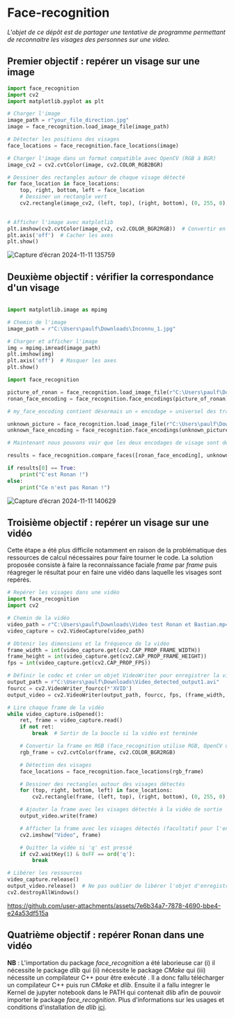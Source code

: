 # Face-recognition

*L'objet de ce dépôt est de partager une tentative de programme permettant de reconnaitre les visages des personnes sur une video.*

## Premier objectif : repérer un visage sur une image

``` python
import face_recognition
import cv2
import matplotlib.pyplot as plt

# Charger l'image
image_path = r"your_file_direction.jpg"
image = face_recognition.load_image_file(image_path)

# Détecter les positions des visages
face_locations = face_recognition.face_locations(image)

# Charger l'image dans un format compatible avec OpenCV (RGB à BGR)
image_cv2 = cv2.cvtColor(image, cv2.COLOR_RGB2BGR)

# Dessiner des rectangles autour de chaque visage détecté
for face_location in face_locations:
    top, right, bottom, left = face_location
    # Dessiner un rectangle vert
    cv2.rectangle(image_cv2, (left, top), (right, bottom), (0, 255, 0), 2)
    

# Afficher l'image avec matplotlib
plt.imshow(cv2.cvtColor(image_cv2, cv2.COLOR_BGR2RGB))  # Convertir en RGB pour l'affichage correct
plt.axis('off')  # Cacher les axes
plt.show()
```

![Capture d’écran 2024-11-11 135759](https://github.com/user-attachments/assets/b2554c18-52fd-45a2-9f90-68a38ce811dd)

## Deuxième objectif : vérifier la correspondance d'un visage

``` python

import matplotlib.image as mpimg

# Chemin de l'image
image_path = r"C:\Users\paulf\Downloads\Inconnu_1.jpg"

# Charger et afficher l'image
img = mpimg.imread(image_path)
plt.imshow(img)
plt.axis('off')  # Masquer les axes
plt.show()

import face_recognition

picture_of_ronan = face_recognition.load_image_file(r"C:\Users\paulf\Downloads\Face-recognition\Ronan.jpg")
ronan_face_encoding = face_recognition.face_encodings(picture_of_ronan)[0]

# my_face_encoding contient désormais un « encodage » universel des traits du visage qui peut être comparé à n'importe quelle autre photo de visage !

unknown_picture = face_recognition.load_image_file(r"C:\Users\paulf\Downloads\Face-recognition\Inconnu_1.jpg") 
unknown_face_encoding = face_recognition.face_encodings(unknown_picture)[0]

# Maintenant nous pouvons voir que les deux encodages de visage sont de la même personne avec `compare_faces` !

results = face_recognition.compare_faces([ronan_face_encoding], unknown_face_encoding)

if results[0] == True:
    print("C'est Ronan !")
else:
    print("Ce n'est pas Ronan !")
```

![Capture d’écran 2024-11-11 140629](https://github.com/user-attachments/assets/20ee3eb1-862b-419e-ae8e-f54cc8c0983e)


## Troisième objectif : repérer un visage sur une vidéo

Cette étape a été plus difficile notamment en raison de la problématique des ressources de calcul nécessaires pour faire tourner le code. La solution proposée consiste à faire la reconnaissance faciale _frame_ par _frame_ puis réagreger le résultat pour en faire une vidéo dans laquelle les visages sont repérés. 

``` python
# Repérer les visages dans une vidéo
import face_recognition
import cv2

# Chemin de la vidéo
video_path = r"C:\Users\paulf\Downloads\Video test Ronan et Bastian.mp4"
video_capture = cv2.VideoCapture(video_path)

# Obtenir les dimensions et la fréquence de la vidéo
frame_width = int(video_capture.get(cv2.CAP_PROP_FRAME_WIDTH))
frame_height = int(video_capture.get(cv2.CAP_PROP_FRAME_HEIGHT))
fps = int(video_capture.get(cv2.CAP_PROP_FPS))

# Définir le codec et créer un objet VideoWriter pour enregistrer la vidéo de sortie
output_path = r"C:\Users\paulf\Downloads\Video_detected_output1.avi"
fourcc = cv2.VideoWriter_fourcc(*'XVID')
output_video = cv2.VideoWriter(output_path, fourcc, fps, (frame_width, frame_height))

# Lire chaque frame de la vidéo
while video_capture.isOpened():
    ret, frame = video_capture.read()
    if not ret:
        break  # Sortir de la boucle si la vidéo est terminée

    # Convertir la frame en RGB (face_recognition utilise RGB, OpenCV utilise BGR)
    rgb_frame = cv2.cvtColor(frame, cv2.COLOR_BGR2RGB)

    # Détection des visages
    face_locations = face_recognition.face_locations(rgb_frame)

    # Dessiner des rectangles autour des visages détectés
    for (top, right, bottom, left) in face_locations:
        cv2.rectangle(frame, (left, top), (right, bottom), (0, 255, 0), 2)

    # Ajouter la frame avec les visages détectés à la vidéo de sortie
    output_video.write(frame)

    # Afficher la frame avec les visages détectés (facultatif pour l'enregistrement)
    cv2.imshow("Video", frame)

    # Quitter la vidéo si 'q' est pressé
    if cv2.waitKey(1) & 0xFF == ord('q'):
        break

# Libérer les ressources
video_capture.release()
output_video.release()  # Ne pas oublier de libérer l'objet d'enregistrement vidéo
cv2.destroyAllWindows()
```


https://github.com/user-attachments/assets/7e6b34a7-7878-4690-bbe4-e24a53df515a


## Quatrième objectif : repérer Ronan dans une vidéo


**NB** : L'importation du package *face_recognition* a été laborieuse car (i) il nécessite le package *dlib* qui (ii) nécessite le package *CMake* qui (iii) nécessite un compilateur C++ pour être exécuté .
Il a donc fallu télécharger un compilateur C++ puis run _CMake_ et _dlib_. Ensuite il a fallu integrer le Kernel de jupyter notebook dans le PATH qui contenait dlib afin de pouvoir importer le package *face_recognition*.
Plus d'informations sur les usages et conditions d'installation de _dlib_ [ici](http://dlib.net/). 
